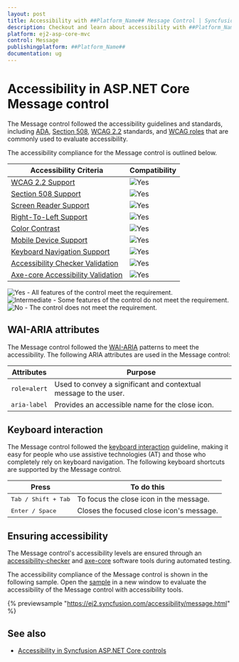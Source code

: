 ```yaml
---
layout: post
title: Accessibility with ##Platform_Name## Message Control | Syncfusion
description: Checkout and learn about accessibility with ##Platform_Name## Message control of Syncfusion Essential JS 2 and more details.
platform: ej2-asp-core-mvc
control: Message
publishingplatform: ##Platform_Name##
documentation: ug
---
```


# Accessibility in ASP.NET Core Message control

The Message control followed the accessibility guidelines and standards, including [ADA](https://www.ada.gov/), [Section 508](https://www.section508.gov/), [WCAG 2.2](https://www.w3.org/TR/WCAG22/) standards, and [WCAG roles](https://www.w3.org/TR/wai-aria/#roles) that are commonly used to evaluate accessibility.

The accessibility compliance for the Message control is outlined below.

| Accessibility Criteria | Compatibility |
| -- | -- |
| [WCAG 2.2 Support](../common/accessibility#accessibility-standards) | <img src="https://cdn.syncfusion.com/content/images/landing-page/yes.png" alt="Yes"> |
| [Section 508 Support](../common/accessibility#accessibility-standards) | <img src="https://cdn.syncfusion.com/content/images/landing-page/yes.png" alt="Yes"> |
| [Screen Reader Support](../common/accessibility#screen-reader-support) | <img src="https://cdn.syncfusion.com/content/images/landing-page/yes.png" alt="Yes"> |
| [Right-To-Left Support](../common/accessibility#right-to-left-support) | <img src="https://cdn.syncfusion.com/content/images/landing-page/yes.png" alt="Yes"> |
| [Color Contrast](../common/accessibility#color-contrast) | <img src="https://cdn.syncfusion.com/content/images/landing-page/yes.png" alt="Yes"> |
| [Mobile Device Support](../common/accessibility#mobile-device-support) | <img src="https://cdn.syncfusion.com/content/images/landing-page/yes.png" alt="Yes"> |
| [Keyboard Navigation Support](../common/accessibility#keyboard-navigation-support) | <img src="https://cdn.syncfusion.com/content/images/landing-page/yes.png" alt="Yes"> |
| [Accessibility Checker Validation](../common/accessibility#ensuring-accessibility) | <img src="https://cdn.syncfusion.com/content/images/landing-page/yes.png" alt="Yes"> |
| [Axe-core Accessibility Validation](../common/accessibility#ensuring-accessibility) | <img src="https://cdn.syncfusion.com/content/images/landing-page/yes.png" alt="Yes"> |

<style>
    .post .post-content img {
        display: inline-block;
        margin: 0.5em 0;
    }
</style>
<div><img src="https://cdn.syncfusion.com/content/images/landing-page/yes.png" alt="Yes"> - All features of the control meet the requirement.</div>

<div><img src="https://cdn.syncfusion.com/content/images/landing-page/intermediate.png" alt="Intermediate"> - Some features of the control do not meet the requirement.</div>

<div><img src="https://cdn.syncfusion.com/content/images/landing-page/no.png" alt="No"> - The control does not meet the requirement.</div>

## WAI-ARIA attributes

The Message control followed the [WAI-ARIA](https://www.w3.org/WAI/ARIA/apg/patterns/alert/) patterns to meet the accessibility. The following ARIA attributes are used in the Message control:

| Attributes | Purpose |
| --- | --- |
| `role=alert` | Used to convey a significant and contextual message to the user. |
| `aria-label` | Provides an accessible name for the close icon. |

## Keyboard interaction

The Message control followed the [keyboard interaction](https://www.w3.org/WAI/ARIA/apg/patterns/alert/#keyboardinteraction) guideline, making it easy for people who use assistive technologies (AT) and those who completely rely on keyboard navigation. The following keyboard shortcuts are supported by the Message control.

| **Press** | **To do this** |
| --- | --- |
| <kbd>Tab / Shift + Tab</kbd> | To focus the close icon in the message. |
| <kbd>Enter / Space</kbd> | Closes the focused close icon's message. |

## Ensuring accessibility

The Message control's accessibility levels are ensured through an [accessibility-checker](https://www.npmjs.com/package/accessibility-checker) and [axe-core](https://www.npmjs.com/package/axe-core) software tools during automated testing.

The accessibility compliance of the Message control is shown in the following sample. Open the [sample](https://ej2.syncfusion.com/accessibility/message.html) in a new window to evaluate the accessibility of the Message control with accessibility tools.

{% previewsample "https://ej2.syncfusion.com/accessibility/message.html" %}

## See also

* [Accessibility in Syncfusion ASP.NET Core controls](../common/accessibility)
